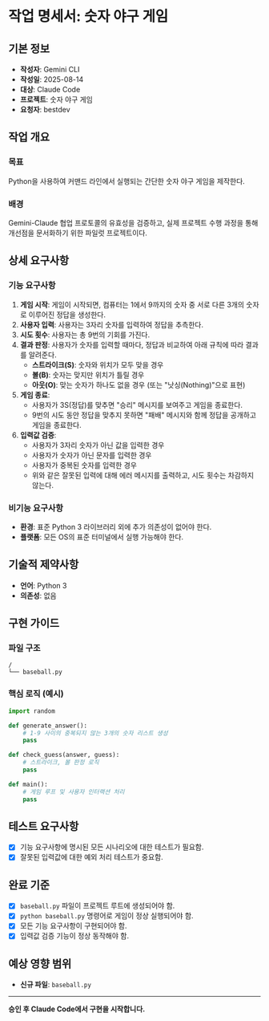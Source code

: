 # 작업 명세서: 숫자 야구 게임

## 기본 정보
- **작성자**: Gemini CLI
- **작성일**: 2025-08-14
- **대상**: Claude Code
- **프로젝트**: 숫자 야구 게임
- **요청자**: bestdev

## 작업 개요
### 목표
Python을 사용하여 커맨드 라인에서 실행되는 간단한 숫자 야구 게임을 제작한다.

### 배경
Gemini-Claude 협업 프로토콜의 유효성을 검증하고, 실제 프로젝트 수행 과정을 통해 개선점을 문서화하기 위한 파일럿 프로젝트이다.

## 상세 요구사항

### 기능 요구사항
1.  **게임 시작**: 게임이 시작되면, 컴퓨터는 1에서 9까지의 숫자 중 서로 다른 3개의 숫자로 이루어진 정답을 생성한다.
2.  **사용자 입력**: 사용자는 3자리 숫자를 입력하여 정답을 추측한다.
3.  **시도 횟수**: 사용자는 총 9번의 기회를 가진다.
4.  **결과 판정**: 사용자가 숫자를 입력할 때마다, 정답과 비교하여 아래 규칙에 따라 결과를 알려준다.
    - **스트라이크(S)**: 숫자와 위치가 모두 맞을 경우
    - **볼(B)**: 숫자는 맞지만 위치가 틀릴 경우
    - **아웃(O)**: 맞는 숫자가 하나도 없을 경우 (또는 "낫싱(Nothing)"으로 표현)
5.  **게임 종료**:
    - 사용자가 3S(정답)를 맞추면 "승리" 메시지를 보여주고 게임을 종료한다.
    - 9번의 시도 동안 정답을 맞추지 못하면 "패배" 메시지와 함께 정답을 공개하고 게임을 종료한다.
6.  **입력값 검증**:
    - 사용자가 3자리 숫자가 아닌 값을 입력한 경우
    - 사용자가 숫자가 아닌 문자를 입력한 경우
    - 사용자가 중복된 숫자를 입력한 경우
    - 위와 같은 잘못된 입력에 대해 에러 메시지를 출력하고, 시도 횟수는 차감하지 않는다.

### 비기능 요구사항
- **환경**: 표준 Python 3 라이브러리 외에 추가 의존성이 없어야 한다.
- **플랫폼**: 모든 OS의 표준 터미널에서 실행 가능해야 한다.

## 기술적 제약사항
- **언어**: Python 3
- **의존성**: 없음

## 구현 가이드

### 파일 구조
```
/
└── baseball.py
```

### 핵심 로직 (예시)
```python
import random

def generate_answer():
    # 1-9 사이의 중복되지 않는 3개의 숫자 리스트 생성
    pass

def check_guess(answer, guess):
    # 스트라이크, 볼 판정 로직
    pass

def main():
    # 게임 루프 및 사용자 인터랙션 처리
    pass
```

## 테스트 요구사항
- [X] 기능 요구사항에 명시된 모든 시나리오에 대한 테스트가 필요함.
- [X] 잘못된 입력값에 대한 예외 처리 테스트가 중요함.

## 완료 기준
- [X] `baseball.py` 파일이 프로젝트 루트에 생성되어야 함.
- [X] `python baseball.py` 명령어로 게임이 정상 실행되어야 함.
- [X] 모든 기능 요구사항이 구현되어야 함.
- [X] 입력값 검증 기능이 정상 동작해야 함.

## 예상 영향 범위
- **신규 파일**: `baseball.py`

---
**승인 후 Claude Code에서 구현을 시작합니다.**
